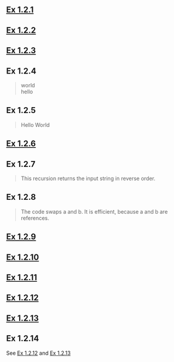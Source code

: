 ## [Ex 1.2.1](Ex1_2_01.java)

## [Ex 1.2.2](Ex1_2_02.java)

## [Ex 1.2.3](Ex1_2_03.java)

## Ex 1.2.4
>world  
>hello

## Ex 1.2.5
>Hello World

## [Ex 1.2.6](Ex1.2.06.java)

## Ex 1.2.7
>This recursion returns the input string in reverse order.

## Ex 1.2.8
>The code swaps a and b. It is efficient, because a and b are references.

## [Ex 1.2.9](Ex1.2.09.java)

## [Ex 1.2.10](Ex1.2.10.java)

## [Ex 1.2.11](Ex1.2.11.java)

## [Ex 1.2.12](Ex1.2.12.java)

## [Ex 1.2.13](Ex1.2.13.java)

## Ex 1.2.14
See [Ex 1.2.12](Ex1.2.12.java) and [Ex 1.2.13](Ex1.2.13.java)